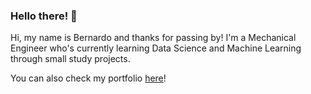 ### Hello there! 👋

Hi, my name is Bernardo and thanks for passing by! I'm a Mechanical Engineer who's currently learning Data Science and Machine Learning through small study projects. 

You can also check my portfolio [here](https://github.com/bernardo-mcosta/data-science-projects)! 
